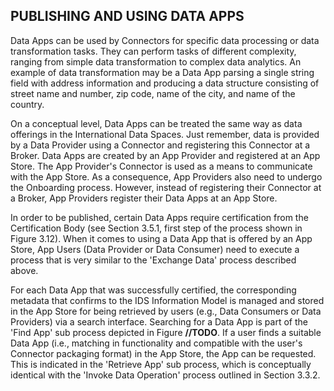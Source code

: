 ## PUBLISHING AND USING DATA APPS

Data Apps can be used by Connectors for specific data processing or data transformation tasks. They can perform tasks of different complexity, ranging from simple data transformation to complex data analytics. An example of data transformation may be a Data App parsing a single string field with address information and producing a data structure consisting of street name and number, zip code, name of the city, and name of the country.

On a conceptual level, Data Apps can be treated the same way as data offerings in the International Data Spaces. Just remember, data is provided by a Data Provider using a Connector and registering this Connector at a Broker. Data Apps are created by an App Provider and registered at an App Store. The App Provider's Connector is used as a means to communicate with the App Store. As a consequence, App Providers also need to undergo the Onboarding process. However, instead of registering their Connector at a Broker, App Providers register their Data Apps at an App Store.


In order to be published, certain Data Apps require certification from the Certification Body (see Section 3.5.1, first step of the process shown in Figure 3.12). When it comes to using a Data App that is offered by an App Store, App Users (Data Provider or Data Consumer) need to execute a process that is very similar to the 'Exchange Data' process described above.

For each Data App that was successfully certified, the corresponding metadata that confirms to the IDS Information Model is managed and stored in the App Store for being retrieved by users (e.g., Data Consumers or Data Providers) via a search interface. Searching for a Data App is part of the 'Find App' sub process depicted in Figure **//TODO**. If a user finds a suitable Data App (i.e., matching in functionality and compatible with the user's Connector packaging format) in the App Store, the App can be requested. This is indicated in the 'Retrieve App' sub process, which is conceptually identical with the 'Invoke Data Operation' process outlined in Section 3.3.2.